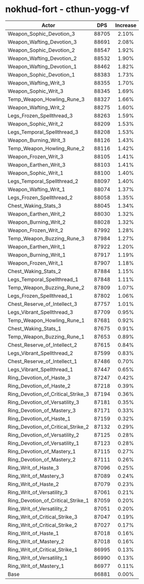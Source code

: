 # nokhud-fort - cthun-yogg-vf
| Actor | DPS | Increase |
|---|:---:|:---:|
|Weapon_Sophic_Devotion_3|88705|2.10%|
|Weapon_Wafting_Devotion_3|88691|2.08%|
|Weapon_Sophic_Devotion_2|88547|1.92%|
|Weapon_Wafting_Devotion_2|88532|1.90%|
|Weapon_Wafting_Devotion_1|88462|1.82%|
|Weapon_Sophic_Devotion_1|88383|1.73%|
|Weapon_Wafting_Writ_3|88355|1.70%|
|Weapon_Sophic_Writ_3|88345|1.69%|
|Temp_Weapon_Howling_Rune_3|88327|1.66%|
|Weapon_Wafting_Writ_2|88275|1.60%|
|Legs_Frozen_Spellthread_3|88263|1.59%|
|Weapon_Sophic_Writ_2|88209|1.53%|
|Legs_Temporal_Spellthread_3|88208|1.53%|
|Weapon_Burning_Writ_3|88126|1.43%|
|Temp_Weapon_Howling_Rune_2|88116|1.42%|
|Weapon_Frozen_Writ_3|88105|1.41%|
|Weapon_Earthen_Writ_3|88103|1.41%|
|Weapon_Sophic_Writ_1|88100|1.40%|
|Legs_Temporal_Spellthread_2|88097|1.40%|
|Weapon_Wafting_Writ_1|88074|1.37%|
|Legs_Frozen_Spellthread_2|88058|1.35%|
|Chest_Waking_Stats_3|88045|1.34%|
|Weapon_Earthen_Writ_2|88030|1.32%|
|Weapon_Burning_Writ_2|88028|1.32%|
|Weapon_Frozen_Writ_2|87992|1.28%|
|Temp_Weapon_Buzzing_Rune_3|87984|1.27%|
|Weapon_Earthen_Writ_1|87922|1.20%|
|Weapon_Burning_Writ_1|87917|1.19%|
|Weapon_Frozen_Writ_1|87907|1.18%|
|Chest_Waking_Stats_2|87884|1.15%|
|Legs_Temporal_Spellthread_1|87848|1.11%|
|Temp_Weapon_Buzzing_Rune_2|87809|1.07%|
|Legs_Frozen_Spellthread_1|87802|1.06%|
|Chest_Reserve_of_Intellect_3|87757|1.01%|
|Legs_Vibrant_Spellthread_3|87709|0.95%|
|Temp_Weapon_Howling_Rune_1|87681|0.92%|
|Chest_Waking_Stats_1|87675|0.91%|
|Temp_Weapon_Buzzing_Rune_1|87653|0.89%|
|Chest_Reserve_of_Intellect_2|87615|0.84%|
|Legs_Vibrant_Spellthread_2|87599|0.83%|
|Chest_Reserve_of_Intellect_1|87486|0.70%|
|Legs_Vibrant_Spellthread_1|87447|0.65%|
|Ring_Devotion_of_Haste_3|87247|0.42%|
|Ring_Devotion_of_Haste_2|87218|0.39%|
|Ring_Devotion_of_Critical_Strike_3|87194|0.36%|
|Ring_Devotion_of_Versatility_3|87181|0.35%|
|Ring_Devotion_of_Mastery_3|87171|0.33%|
|Ring_Devotion_of_Haste_1|87159|0.32%|
|Ring_Devotion_of_Critical_Strike_2|87132|0.29%|
|Ring_Devotion_of_Versatility_2|87125|0.28%|
|Ring_Devotion_of_Versatility_1|87123|0.28%|
|Ring_Devotion_of_Mastery_1|87115|0.27%|
|Ring_Devotion_of_Mastery_2|87111|0.26%|
|Ring_Writ_of_Haste_3|87096|0.25%|
|Ring_Writ_of_Mastery_3|87089|0.24%|
|Ring_Writ_of_Haste_2|87079|0.23%|
|Ring_Writ_of_Versatility_3|87061|0.21%|
|Ring_Devotion_of_Critical_Strike_1|87059|0.20%|
|Ring_Writ_of_Versatility_2|87051|0.20%|
|Ring_Writ_of_Critical_Strike_3|87047|0.19%|
|Ring_Writ_of_Critical_Strike_2|87027|0.17%|
|Ring_Writ_of_Haste_1|87018|0.16%|
|Ring_Writ_of_Mastery_2|87018|0.16%|
|Ring_Writ_of_Critical_Strike_1|86995|0.13%|
|Ring_Writ_of_Versatility_1|86990|0.13%|
|Ring_Writ_of_Mastery_1|86977|0.11%|
|Base|86881|0.00%|
